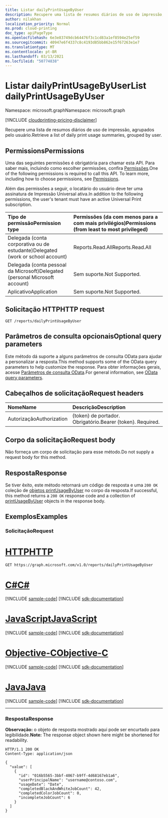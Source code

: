 ```yaml
---
title: Listar dailyPrintUsageByUser
description: Recupere uma lista de resumos diários de uso de impressão, agrupados pelo usuário.
author: nilakhan
localization_priority: Normal
ms.prod: cloud-printing
doc_type: apiPageType
ms.openlocfilehash: 6e3e83749dcb64476f3c1cd83a1ef8594e25ef59
ms.sourcegitcommit: 40947e6f4337c8c4193d85bb862e15f67263e1e7
ms.translationtype: MT
ms.contentlocale: pt-BR
ms.lasthandoff: 03/13/2021
ms.locfileid: "50774838"
---
```

# <a name="list-dailyprintusagebyuser"></a><span data-ttu-id="b389a-103">Listar dailyPrintUsageByUser</span><span class="sxs-lookup"><span data-stu-id="b389a-103">List dailyPrintUsageByUser</span></span>
<span data-ttu-id="b389a-104">Namespace: microsoft.graph</span><span class="sxs-lookup"><span data-stu-id="b389a-104">Namespace: microsoft.graph</span></span>

[!INCLUDE [cloudprinting-pricing-disclaimer](../../includes/cloudprinting-pricing-disclaimer.md)]

<span data-ttu-id="b389a-105">Recupere uma lista de resumos diários de uso de impressão, agrupados pelo usuário.</span><span class="sxs-lookup"><span data-stu-id="b389a-105">Retrieve a list of daily print usage summaries, grouped by user.</span></span>

## <a name="permissions"></a><span data-ttu-id="b389a-106">Permissions</span><span class="sxs-lookup"><span data-stu-id="b389a-106">Permissions</span></span>
<span data-ttu-id="b389a-p101">Uma das seguintes permissões é obrigatória para chamar esta API. Para saber mais, incluindo como escolher permissões, confira [Permissões](/graph/permissions-reference).</span><span class="sxs-lookup"><span data-stu-id="b389a-p101">One of the following permissions is required to call this API. To learn more, including how to choose permissions, see [Permissions](/graph/permissions-reference).</span></span>

<span data-ttu-id="b389a-109">Além das permissões a seguir, o locatário do usuário deve ter uma assinatura de Impressão Universal ativa.</span><span class="sxs-lookup"><span data-stu-id="b389a-109">In addition to the following permissions, the user's tenant must have an active Universal Print subscription.</span></span>

|<span data-ttu-id="b389a-110">Tipo de permissão</span><span class="sxs-lookup"><span data-stu-id="b389a-110">Permission type</span></span> | <span data-ttu-id="b389a-111">Permissões (da com menos para a com mais privilégios)</span><span class="sxs-lookup"><span data-stu-id="b389a-111">Permissions (from least to most privileged)</span></span> |
|:---------------|:--------------------------------------------|
|<span data-ttu-id="b389a-112">Delegada (conta corporativa ou de estudante)</span><span class="sxs-lookup"><span data-stu-id="b389a-112">Delegated (work or school account)</span></span>| <span data-ttu-id="b389a-113">Reports.Read.All</span><span class="sxs-lookup"><span data-stu-id="b389a-113">Reports.Read.All</span></span> |
|<span data-ttu-id="b389a-114">Delegada (conta pessoal da Microsoft)</span><span class="sxs-lookup"><span data-stu-id="b389a-114">Delegated (personal Microsoft account)</span></span>|<span data-ttu-id="b389a-115">Sem suporte.</span><span class="sxs-lookup"><span data-stu-id="b389a-115">Not Supported.</span></span>|
|<span data-ttu-id="b389a-116">Aplicativo</span><span class="sxs-lookup"><span data-stu-id="b389a-116">Application</span></span>|<span data-ttu-id="b389a-117">Sem suporte.</span><span class="sxs-lookup"><span data-stu-id="b389a-117">Not Supported.</span></span>|

## <a name="http-request"></a><span data-ttu-id="b389a-118">Solicitação HTTP</span><span class="sxs-lookup"><span data-stu-id="b389a-118">HTTP request</span></span>

<!-- {
  "blockType": "ignored"
}
-->
``` http
GET /reports/dailyPrintUsageByUser
```

## <a name="optional-query-parameters"></a><span data-ttu-id="b389a-119">Parâmetros de consulta opcionais</span><span class="sxs-lookup"><span data-stu-id="b389a-119">Optional query parameters</span></span>
<span data-ttu-id="b389a-120">Este método dá suporte a alguns parâmetros de consulta OData para ajudar a personalizar a resposta.</span><span class="sxs-lookup"><span data-stu-id="b389a-120">This method supports some of the OData query parameters to help customize the response.</span></span> <span data-ttu-id="b389a-121">Para obter informações gerais, acesse [Parâmetros de consulta OData](/graph/query-parameters).</span><span class="sxs-lookup"><span data-stu-id="b389a-121">For general information, see [OData query parameters](/graph/query-parameters).</span></span>

## <a name="request-headers"></a><span data-ttu-id="b389a-122">Cabeçalhos de solicitação</span><span class="sxs-lookup"><span data-stu-id="b389a-122">Request headers</span></span>
|<span data-ttu-id="b389a-123">Nome</span><span class="sxs-lookup"><span data-stu-id="b389a-123">Name</span></span>|<span data-ttu-id="b389a-124">Descrição</span><span class="sxs-lookup"><span data-stu-id="b389a-124">Description</span></span>|
|:---|:---|
|<span data-ttu-id="b389a-125">Autorização</span><span class="sxs-lookup"><span data-stu-id="b389a-125">Authorization</span></span>|<span data-ttu-id="b389a-p103">{token} de portador. Obrigatório.</span><span class="sxs-lookup"><span data-stu-id="b389a-p103">Bearer {token}. Required.</span></span>|

## <a name="request-body"></a><span data-ttu-id="b389a-128">Corpo da solicitação</span><span class="sxs-lookup"><span data-stu-id="b389a-128">Request body</span></span>
<span data-ttu-id="b389a-129">Não forneça um corpo de solicitação para esse método.</span><span class="sxs-lookup"><span data-stu-id="b389a-129">Do not supply a request body for this method.</span></span>

## <a name="response"></a><span data-ttu-id="b389a-130">Resposta</span><span class="sxs-lookup"><span data-stu-id="b389a-130">Response</span></span>

<span data-ttu-id="b389a-131">Se tiver êxito, este método retornará um código de resposta e uma `200 OK` coleção de [objetos printUsageByUser](../resources/printusagebyuser.md) no corpo da resposta.</span><span class="sxs-lookup"><span data-stu-id="b389a-131">If successful, this method returns a `200 OK` response code and a collection of [printUsageByUser](../resources/printusagebyuser.md) objects in the response body.</span></span>

## <a name="examples"></a><span data-ttu-id="b389a-132">Exemplos</span><span class="sxs-lookup"><span data-stu-id="b389a-132">Examples</span></span>

### <a name="request"></a><span data-ttu-id="b389a-133">Solicitação</span><span class="sxs-lookup"><span data-stu-id="b389a-133">Request</span></span>

# <a name="http"></a>[<span data-ttu-id="b389a-134">HTTP</span><span class="sxs-lookup"><span data-stu-id="b389a-134">HTTP</span></span>](#tab/http)
<!-- {
  "blockType": "request",
  "name": "list_printusagebyuser"
}
-->
``` http
GET https://graph.microsoft.com/v1.0/reports/dailyPrintUsageByUser
```
# <a name="c"></a>[<span data-ttu-id="b389a-135">C#</span><span class="sxs-lookup"><span data-stu-id="b389a-135">C#</span></span>](#tab/csharp)
[!INCLUDE [sample-code](../includes/snippets/csharp/list-printusagebyuser-csharp-snippets.md)]
[!INCLUDE [sdk-documentation](../includes/snippets/snippets-sdk-documentation-link.md)]

# <a name="javascript"></a>[<span data-ttu-id="b389a-136">JavaScript</span><span class="sxs-lookup"><span data-stu-id="b389a-136">JavaScript</span></span>](#tab/javascript)
[!INCLUDE [sample-code](../includes/snippets/javascript/list-printusagebyuser-javascript-snippets.md)]
[!INCLUDE [sdk-documentation](../includes/snippets/snippets-sdk-documentation-link.md)]

# <a name="objective-c"></a>[<span data-ttu-id="b389a-137">Objective-C</span><span class="sxs-lookup"><span data-stu-id="b389a-137">Objective-C</span></span>](#tab/objc)
[!INCLUDE [sample-code](../includes/snippets/objc/list-printusagebyuser-objc-snippets.md)]
[!INCLUDE [sdk-documentation](../includes/snippets/snippets-sdk-documentation-link.md)]

# <a name="java"></a>[<span data-ttu-id="b389a-138">Java</span><span class="sxs-lookup"><span data-stu-id="b389a-138">Java</span></span>](#tab/java)
[!INCLUDE [sample-code](../includes/snippets/java/list-printusagebyuser-java-snippets.md)]
[!INCLUDE [sdk-documentation](../includes/snippets/snippets-sdk-documentation-link.md)]

---



### <a name="response"></a><span data-ttu-id="b389a-139">Resposta</span><span class="sxs-lookup"><span data-stu-id="b389a-139">Response</span></span>
<span data-ttu-id="b389a-140">**Observação:** o objeto de resposta mostrado aqui pode ser encurtado para legibilidade.</span><span class="sxs-lookup"><span data-stu-id="b389a-140">**Note:** The response object shown here might be shortened for readability.</span></span>
<!-- {
  "blockType": "response",
  "truncated": true,
  "@odata.type": "Collection(microsoft.graph.printUsageByUser)"
}
-->
``` http
HTTP/1.1 200 OK
Content-Type: application/json

{
  "value": [
    {
      "id": "016b5565-3bbf-4067-b9ff-4d68167eb1a6",
      "userPrincipalName": "username@contoso.com",
      "usageDate": "Date",
      "completedBlackAndWhiteJobCount": 42,
      "completedColorJobCount": 0,
      "incompleteJobCount": 6
    }
  ]
}
```

